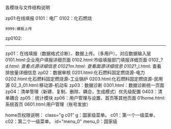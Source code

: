 各模块与文件结构说明

zp01:在线填报
	0101：电厂
	0102：化石燃烧
	
	9999:模板上传
	
zp0102: 

--------------------------

zp01：在线填报（数据格式诊断）、数据上传。（多用户）。对应数据输入层
	0101.html:企业用户填报详细页面
	0102.html:市级填报部门填报详细页面
	0102_?_d.html: 查看点源详细信息
	0102_?_m.html: 查看面源详细信息
	0102_?_l.html: 查看排放量详细信息
zp02：数据审核
	0201.html:化石燃料固定燃烧源-电力
	0202.html:化石燃料固定燃烧源-工业锅炉
	0203.html:化石燃料固定燃烧源-民用源
	02_3_01.html:移动源-机动车
zp03：数据诊断
	0301.html：数据诊断统一页面
zp04：清单管理（新建、复制、删除、耦合，生成模式）优先级配置
	0403：清单耦合
zp05：统计模块
zp06：用户管理与设置、首页等其他页面
	01home.html:系统首页
	0601.html:用户管理（账号发放）



home页权限说明：
	class="g c01"  g：国家级菜单。   c01：第一个一级菜单，c02：第二个一级菜单。
	id="menu_0"	   menu_0：国家级
